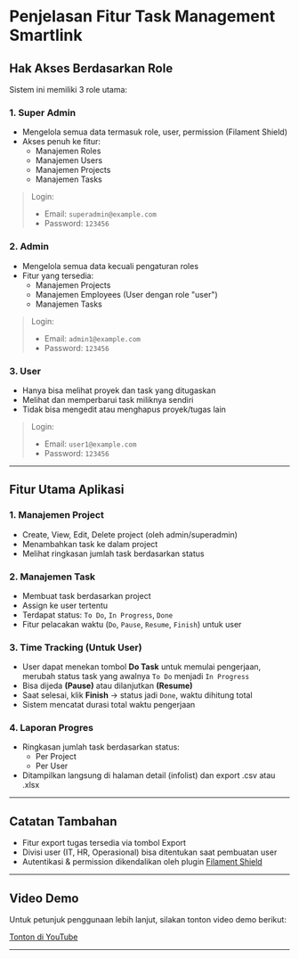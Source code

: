 # Penjelasan Fitur Task Management Smartlink

## Hak Akses Berdasarkan Role

Sistem ini memiliki 3 role utama:

### 1. Super Admin

-   Mengelola semua data termasuk role, user, permission (Filament Shield)
-   Akses penuh ke fitur:
    -   Manajemen Roles
    -   Manajemen Users
    -   Manajemen Projects
    -   Manajemen Tasks

> Login:
>
> -   Email: `superadmin@example.com`
> -   Password: `123456`

### 2. Admin

-   Mengelola semua data kecuali pengaturan roles
-   Fitur yang tersedia:
    -   Manajemen Projects
    -   Manajemen Employees (User dengan role "user")
    -   Manajemen Tasks

> Login:
>
> -   Email: `admin1@example.com`
> -   Password: `123456`

### 3. User

-   Hanya bisa melihat proyek dan task yang ditugaskan
-   Melihat dan memperbarui task miliknya sendiri
-   Tidak bisa mengedit atau menghapus proyek/tugas lain

> Login:
>
> -   Email: `user1@example.com`
> -   Password: `123456`

---

## Fitur Utama Aplikasi

### 1. Manajemen Project

-   Create, View, Edit, Delete project (oleh admin/superadmin)
-   Menambahkan task ke dalam project
-   Melihat ringkasan jumlah task berdasarkan status

### 2. Manajemen Task

-   Membuat task berdasarkan project
-   Assign ke user tertentu
-   Terdapat status: `To Do`, `In Progress`, `Done`
-   Fitur pelacakan waktu (`Do`, `Pause`, `Resume`, `Finish`) untuk user

### 3. Time Tracking (Untuk User)

-   User dapat menekan tombol **Do Task** untuk memulai pengerjaan, merubah status task yang awalnya `To Do` menjadi `In Progress`
-   Bisa dijeda **(Pause)** atau dilanjutkan **(Resume)**
-   Saat selesai, klik **Finish** → status jadi `Done`, waktu dihitung total
-   Sistem mencatat durasi total waktu pengerjaan

### 4. Laporan Progres

-   Ringkasan jumlah task berdasarkan status:
    -   Per Project
    -   Per User
-   Ditampilkan langsung di halaman detail (infolist) dan export .csv atau .xlsx

---

## Catatan Tambahan

-   Fitur export tugas tersedia via tombol Export
-   Divisi user (IT, HR, Operasional) bisa ditentukan saat pembuatan user
-   Autentikasi & permission dikendalikan oleh plugin [Filament Shield](https://github.com/bezhanSalleh/filament-shield)

---

## Video Demo

Untuk petunjuk penggunaan lebih lanjut, silakan tonton video demo berikut:

[Tonton di YouTube](https://youtu.be/bRxYH5KsIQo)

---
